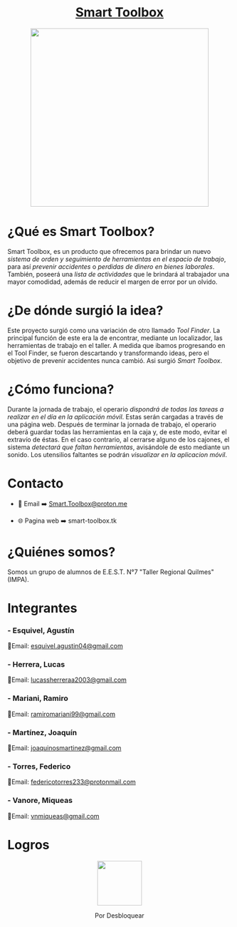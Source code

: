 <div align="center">

# [Smart Toolbox](https://www.smart-toolbox.tk/)

<img src="https://user-images.githubusercontent.com/80338247/173062549-fb855482-8430-4bcf-8163-740a89915549.png" height="400" width="400" />

</div>

# ¿Qué es Smart Toolbox?

Smart Toolbox, es un producto que ofrecemos para brindar un nuevo _sistema de orden y seguimiento de herramientas en el espacio de trabajo_, para así _prevenir accidentes_ o _perdidas de dinero en bienes laborales_. También, poseerá una _lista de actividades_ que le brindará al trabajador una mayor comodidad, además de reducir el margen de error por un olvido.

# ¿De dónde surgió la idea?

Este proyecto surgió como una variación de otro llamado _Tool Finder_. La principal función de este era la de encontrar, mediante un localizador, las herramientas de trabajo en el taller. A medida que ibamos progresando en el Tool Finder, se fueron descartando y transformando ideas, pero el objetivo de prevenir accidentes nunca cambió. Asi surgió _Smart Toolbox_.

# ¿Cómo funciona?

Durante la jornada de trabajo, el operario _dispondrá de todas las tareas a realizar en el día en la aplicación móvil_. Estas serán cargadas a través de una página web.
Después de terminar la jornada de trabajo, el operario deberá guardar todas las herramientas en la caja y, de este modo,  evitar el extravío de éstas. En el caso contrario, al cerrarse alguno de los cajones, el sistema _detectará que faltan herramientas_, avisándole de esto mediante un sonido. Los utensilios faltantes se podrán _visualizar en la aplicacion móvil_.

# Contacto

* :email: Email :arrow_right: Smart.Toolbox@proton.me

* :globe_with_meridians: Pagina web :arrow_right: smart-toolbox.tk


# ¿Quiénes somos?

Somos un grupo de alumnos de E.E.S.T. N°7 "Taller Regional Quilmes" (IMPA).

# Integrantes

### - Esquivel, Agustín
📧Email: esquivel.agustin04@gmail.com
### - Herrera, Lucas
📧Email: lucassherreraa2003@gmail.com
### - Mariani, Ramiro
📧Email: ramiromariani99@gmail.com
### - Martínez, Joaquín
📧Email: joaquinosmartinez@gmail.com
### - Torres, Federico
📧Email: federicotorres233@protonmail.com
### - Vanore, Miqueas 
📧Email: vnmiqueas@gmail.com

# Logros

<div align="center">

<img src="https://user-images.githubusercontent.com/80325042/173058773-10536f29-a62f-47c6-b096-5031df86fdc2.png" width="100"/>

Por Desbloquear

</div>
